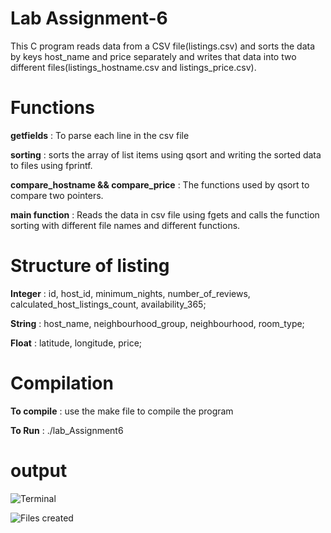 # Lab Assignment-6

This C program reads data from a CSV file(listings.csv) and sorts the data by keys host_name and price separately and writes that data into two different files(listings_hostname.csv and listings_price.csv).

# Functions
**getfields** : To parse each line in the csv file

**sorting** : sorts the array of list items using qsort and writing the sorted data to files using fprintf.

**compare_hostname && compare_price** : The functions used by qsort to compare two pointers.

**main function** : Reads the data in csv file using fgets and calls the function sorting with different file names and different functions.

# Structure of listing
**Integer** : id, host_id, minimum_nights, number_of_reviews, calculated_host_listings_count, availability_365;

**String** : host_name, neighbourhood_group, neighbourhood, room_type;

**Float** : latitude, longitude, price;

# Compilation
**To compile** : use the make file to compile the program

**To Run** : ./lab_Assignment6

# output
![Terminal](lab6_1.png)

![Files created](lab6_2.png)

